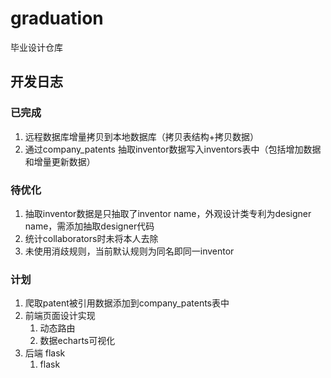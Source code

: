 # graduation
毕业设计仓库

## 开发日志
### 已完成
1. 远程数据库增量拷贝到本地数据库（拷贝表结构+拷贝数据）
2. 通过company_patents 抽取inventor数据写入inventors表中（包括增加数据和增量更新数据）
### 待优化
1. 抽取inventor数据是只抽取了inventor name，外观设计类专利为designer name，需添加抽取designer代码
2. 统计collaborators时未将本人去除
3. 未使用消歧规则，当前默认规则为同名即同一inventor
### 计划
1. 爬取patent被引用数据添加到company_patents表中
2. 前端页面设计实现
   1. 动态路由
   2. 数据echarts可视化
3. 后端 flask
   1. flask 

